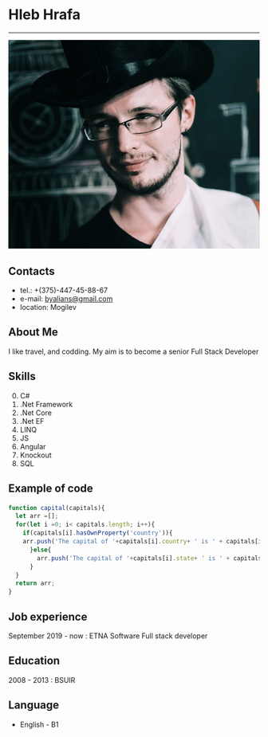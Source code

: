 # Hleb Hrafa
---
![avatar](/avatar.jpg)

## Contacts
* tel.: +(375)-447-45-88-67
* e-mail: byalians@gmail.com
* location: Mogilev

## About Me
I like travel, and codding. My aim is to become a senior Full Stack Developer

## Skills
0.  C#
0. .Net Framework
0. .Net Core
0. .Net EF
0.  LINQ 
0.  JS
0.  Angular
0.  Knockout
0.  SQL

## Example of code
```JavaScript
function capital(capitals){
  let arr =[];
  for(let i =0; i< capitals.length; i++){
    if(capitals[i].hasOwnProperty('country')){
    arr.push('The capital of '+capitals[i].country+ ' is ' + capitals[i].capital)
      }else{
        arr.push('The capital of '+capitals[i].state+ ' is ' + capitals[i].capital)
      }
  }
  return arr;
}
```

## Job experience
  September 2019 - now : ETNA Software Full stack developer 
 
## Education
  2008 - 2013 : BSUIR
  
## Language
 * English - B1
 